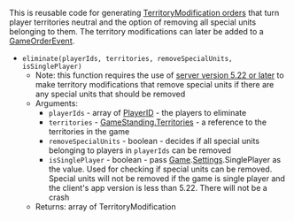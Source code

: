 This is reusable code for generating [TerritoryModification orders](https://www.warzone.com/wiki/Mod_API_Reference:TerritoryModification) that turn player territories neutral and the option of removing all special units belonging to them. The territory modifications can later be added to a [GameOrderEvent](https://www.warzone.com/wiki/Mod_API_Reference:GameOrderEvent).

* `eliminate(playerIds, territories, removeSpecialUnits, isSinglePlayer)`
  * Note: this function requires the use of [server version 5.22 or later](https://github.com/DanWaLes/Warzone/tree/master/mods/libs/version) to make territory modifications that remove special units if there are any special units that should be removed
  * Arguments:
    * `playerIds` - array of [PlayerID](https://www.warzone.com/wiki/Mod_API_Reference:PlayerID) - the players to eliminate
    * `territories` - [GameStanding.Territories](https://www.warzone.com/wiki/Mod_API_Reference:GameStanding) - a reference to the territories in the game
    * `removeSpecialUnits` - boolean - decides if all special units belonging to players in `playerIds` can be removed
    * `isSinglePlayer` - boolean - pass [Game](https://www.warzone.com/wiki/Mod_API_Reference:Game).[Settings](https://www.warzone.com/wiki/Mod_API_Reference:GameSettings).SinglePlayer as the value. Used for checking if special units can be removed. Special units will not be removed if the game is single player and the client's app version is less than 5.22. There will not be a crash
  * Returns: array of TerritoryModification